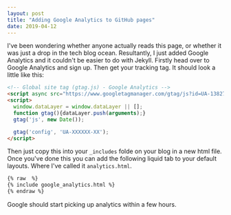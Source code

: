 ```yaml
---
layout: post
title: "Adding Google Analytics to GitHub pages"
date: 2019-04-12
---
```


I've been wondering whether anyone actually reads this page, or whether it was just a drop
in the tech blog ocean. Resultantly, I just added Google Analytics and it couldn't be easier 
to do with Jekyll. Firstly head over to Google Analytics and sign up. Then get your tracking
tag. It should look a little like this:

```html
<!-- Global site tag (gtag.js) - Google Analytics -->
<script async src="https://www.googletagmanager.com/gtag/js?id=UA-138272437-1"></script>
<script>
  window.dataLayer = window.dataLayer || [];
  function gtag(){dataLayer.push(arguments);}
  gtag('js', new Date());

  gtag('config', 'UA-XXXXXX-XX');
</script>
```

Then just copy this into your `_includes` folde on your blog in a new html file. Once
you've done this you can add the following liquid tab to your default layouts. Where I've
called it `analytics.html`.

```html
{% raw  %}
{% include google_analytics.html %}
{% endraw %}
```

Google should start picking up analytics within a few hours.